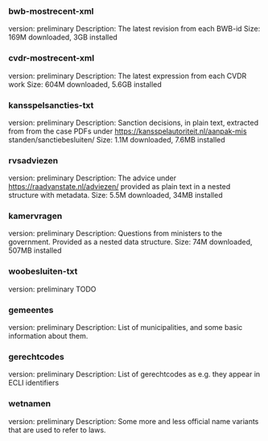 ### bwb-mostrecent-xml
version:      preliminary
Description:  The latest revision from each BWB-id
Size:         169M downloaded, 3GB installed

### cvdr-mostrecent-xml
version:      preliminary
Description:  The latest expression from each CVDR work
Size:         604M downloaded, 5.6GB installed


### kansspelsancties-txt
version:      preliminary
Description:  Sanction decisions, in plain text, extracted from from the case PDFs under https://kansspelautoriteit.nl/aanpak-mis
standen/sanctiebesluiten/
Size:         1.1M downloaded, 7.6MB installed


### rvsadviezen
version:      preliminary
Description:  The advice under https://raadvanstate.nl/adviezen/ provided as plain text in a nested structure with metadata.
Size:         5.5M downloaded, 34MB installed

### kamervragen
version:      preliminary
Description:  Questions from ministers to the government. Provided as a nested data structure.
Size:         74M downloaded, 507MB installed

### woobesluiten-txt
version:      preliminary
TODO


### gemeentes
version:      preliminary
Description:  List of municipalities, and some basic information about them.

### gerechtcodes
version:      preliminary
Description:  List of gerechtcodes as e.g. they appear in ECLI identifiers

### wetnamen
version:      preliminary
Description:  Some more and less official name variants that are used to refer to laws.

